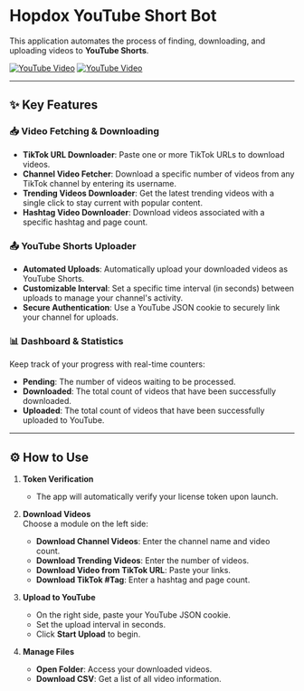 # Hopdox YouTube Short Bot

This application automates the process of finding, downloading, and uploading videos to **YouTube Shorts**.

[![YouTube Video](https://img.youtube.com/vi/qHVPiurYyQs/0.jpg)](https://www.youtube.com/watch?v=qHVPiurYyQs)
[![YouTube Video](https://img.youtube.com/vi/V7XlzpUeWD0/0.jpg)](https://www.youtube.com/watch?v=V7XlzpUeWD0)

---

## ✨ Key Features

### 📥 Video Fetching & Downloading
- **TikTok URL Downloader**: Paste one or more TikTok URLs to download videos.  
- **Channel Video Fetcher**: Download a specific number of videos from any TikTok channel by entering its username.  
- **Trending Videos Downloader**: Get the latest trending videos with a single click to stay current with popular content.  
- **Hashtag Video Downloader**: Download videos associated with a specific hashtag and page count.  

### 📤 YouTube Shorts Uploader
- **Automated Uploads**: Automatically upload your downloaded videos as YouTube Shorts.  
- **Customizable Interval**: Set a specific time interval (in seconds) between uploads to manage your channel's activity.  
- **Secure Authentication**: Use a YouTube JSON cookie to securely link your channel for uploads.  

### 📊 Dashboard & Statistics
Keep track of your progress with real-time counters:
- **Pending**: The number of videos waiting to be processed.  
- **Downloaded**: The total count of videos that have been successfully downloaded.  
- **Uploaded**: The total count of videos that have been successfully uploaded to YouTube.  

---

## ⚙️ How to Use

1. **Token Verification**  
   - The app will automatically verify your license token upon launch.  

2. **Download Videos**  
   Choose a module on the left side:  
   - **Download Channel Videos**: Enter the channel name and video count.  
   - **Download Trending Videos**: Enter the number of videos.  
   - **Download Video from TikTok URL**: Paste your links.  
   - **Download TikTok #Tag**: Enter a hashtag and page count.  

3. **Upload to YouTube**  
   - On the right side, paste your YouTube JSON cookie.  
   - Set the upload interval in seconds.  
   - Click **Start Upload** to begin.  

4. **Manage Files**  
   - **Open Folder**: Access your downloaded videos.  
   - **Download CSV**: Get a list of all video information.  
